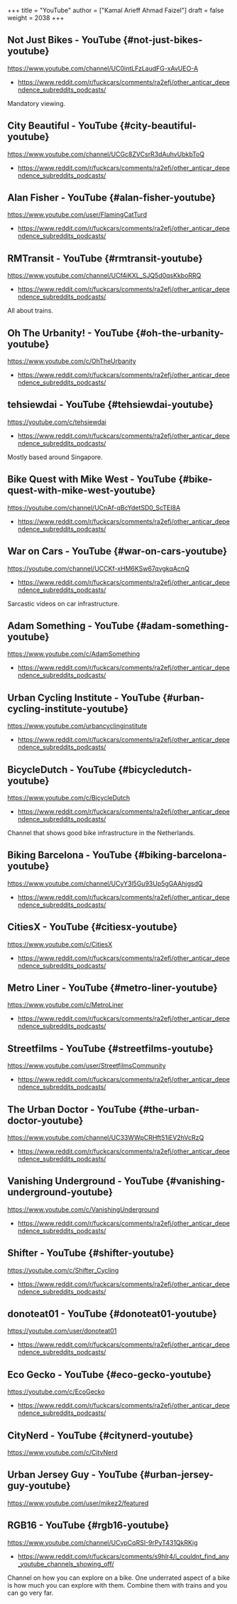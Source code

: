 +++
title = "YouTube"
author = ["Kamal Arieff Ahmad Faizel"]
draft = false
weight = 2038
+++

## Not Just Bikes - YouTube {#not-just-bikes-youtube}

<https://www.youtube.com/channel/UC0intLFzLaudFG-xAvUEO-A>

-   <https://www.reddit.com/r/fuckcars/comments/ra2efj/other_anticar_dependence_subreddits_podcasts/>

Mandatory viewing.


## City Beautiful - YouTube {#city-beautiful-youtube}

<https://www.youtube.com/channel/UCGc8ZVCsrR3dAuhvUbkbToQ>

-   <https://www.reddit.com/r/fuckcars/comments/ra2efj/other_anticar_dependence_subreddits_podcasts/>


## Alan Fisher - YouTube {#alan-fisher-youtube}

<https://www.youtube.com/user/FlamingCatTurd>

-   <https://www.reddit.com/r/fuckcars/comments/ra2efj/other_anticar_dependence_subreddits_podcasts/>


## RMTransit - YouTube {#rmtransit-youtube}

<https://www.youtube.com/channel/UCf4iKXL_SJQ5d0qsKkboRRQ>

-   <https://www.reddit.com/r/fuckcars/comments/ra2efj/other_anticar_dependence_subreddits_podcasts/>

All about trains.


## Oh The Urbanity! - YouTube {#oh-the-urbanity-youtube}

<https://www.youtube.com/c/OhTheUrbanity>

-   <https://www.reddit.com/r/fuckcars/comments/ra2efj/other_anticar_dependence_subreddits_podcasts/>


## tehsiewdai - YouTube {#tehsiewdai-youtube}

<https://youtube.com/c/tehsiewdai>

-   <https://www.reddit.com/r/fuckcars/comments/ra2efj/other_anticar_dependence_subreddits_podcasts/>

Mostly based around Singapore.


## Bike Quest with Mike West - YouTube {#bike-quest-with-mike-west-youtube}

<https://youtube.com/channel/UCnAf-qBcYdetSD0_ScTEI8A>

-   <https://www.reddit.com/r/fuckcars/comments/ra2efj/other_anticar_dependence_subreddits_podcasts/>


## War on Cars - YouTube {#war-on-cars-youtube}

<https://youtube.com/channel/UCCKf-xHM6KSw67qvgkqAcnQ>

-   <https://www.reddit.com/r/fuckcars/comments/ra2efj/other_anticar_dependence_subreddits_podcasts/>

Sarcastic videos on car infrastructure.


## Adam Something - YouTube {#adam-something-youtube}

<https://www.youtube.com/c/AdamSomething>

-   <https://www.reddit.com/r/fuckcars/comments/ra2efj/other_anticar_dependence_subreddits_podcasts/>


## Urban Cycling Institute - YouTube {#urban-cycling-institute-youtube}

<https://www.youtube.com/urbancyclinginstitute>

-   <https://www.reddit.com/r/fuckcars/comments/ra2efj/other_anticar_dependence_subreddits_podcasts/>


## BicycleDutch - YouTube {#bicycledutch-youtube}

<https://www.youtube.com/c/BicycleDutch>

-   <https://www.reddit.com/r/fuckcars/comments/ra2efj/other_anticar_dependence_subreddits_podcasts/>

Channel that shows good bike infrastructure in the Netherlands.


## Biking Barcelona - YouTube {#biking-barcelona-youtube}

<https://www.youtube.com/channel/UCyY3l5Gu93Up5gGAAhjgsdQ>

-   <https://www.reddit.com/r/fuckcars/comments/ra2efj/other_anticar_dependence_subreddits_podcasts/>


## CitiesX - YouTube {#citiesx-youtube}

<https://www.youtube.com/c/CitiesX>

-   <https://www.reddit.com/r/fuckcars/comments/ra2efj/other_anticar_dependence_subreddits_podcasts/>


## Metro Liner - YouTube {#metro-liner-youtube}

<https://www.youtube.com/c/MetroLiner>

-   <https://www.reddit.com/r/fuckcars/comments/ra2efj/other_anticar_dependence_subreddits_podcasts/>


## Streetfilms - YouTube {#streetfilms-youtube}

<https://www.youtube.com/user/StreetfilmsCommunity>

-   <https://www.reddit.com/r/fuckcars/comments/ra2efj/other_anticar_dependence_subreddits_podcasts/>


## The Urban Doctor - YouTube {#the-urban-doctor-youtube}

<https://www.youtube.com/channel/UC33WWpCRHft51iEV2hVcRzQ>

-   <https://www.reddit.com/r/fuckcars/comments/ra2efj/other_anticar_dependence_subreddits_podcasts/>


## Vanishing Underground - YouTube {#vanishing-underground-youtube}

<https://www.youtube.com/c/VanishingUnderground>

-   <https://www.reddit.com/r/fuckcars/comments/ra2efj/other_anticar_dependence_subreddits_podcasts/>


## Shifter - YouTube {#shifter-youtube}

<https://youtube.com/c/Shifter_Cycling>

-   <https://www.reddit.com/r/fuckcars/comments/ra2efj/other_anticar_dependence_subreddits_podcasts/>


## donoteat01 - YouTube {#donoteat01-youtube}

<https://youtube.com/user/donoteat01>

-   <https://www.reddit.com/r/fuckcars/comments/ra2efj/other_anticar_dependence_subreddits_podcasts/>


## Eco Gecko - YouTube {#eco-gecko-youtube}

<https://youtube.com/c/EcoGecko>

-   <https://www.reddit.com/r/fuckcars/comments/ra2efj/other_anticar_dependence_subreddits_podcasts/>


## CityNerd - YouTube {#citynerd-youtube}

<https://www.youtube.com/c/CityNerd>


## Urban Jersey Guy - YouTube {#urban-jersey-guy-youtube}

<https://www.youtube.com/user/mikez2/featured>


## RGB16 - YouTube {#rgb16-youtube}

<https://www.youtube.com/channel/UCvpCqRSI-9rPyT431QkRKig>

-   <https://www.reddit.com/r/fuckcars/comments/s9hlr4/i_couldnt_find_any_youtube_channels_showing_off/>

Channel on how you can explore on a bike. One underrated aspect of a bike is how much you can explore with them. Combine them with trains and you can go very far.

